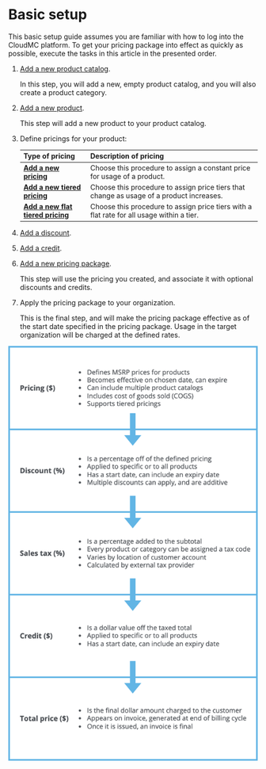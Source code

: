 # Basic setup

This basic setup guide assumes you are familiar with how to log into the CloudMC platform. To get your pricing package into effect as quickly as possible, execute the tasks in this article in the presented order.

1.  [Add a new product catalog](create_product_catalog.md#).

    In this step, you will add a new, empty product catalog, and you will also create a product category.

2.  [Add a new product](create_a_product.md#).

    This step will add a new product to your product catalog.

3.  Define pricings for your product:

    |Type of pricing|Description of pricing|
    |---------------|----------------------|
    |**[Add a new pricing](add_a_pricing.md#)**|Choose this procedure to assign a constant price for usage of a product.|
    |**[Add a new tiered pricing](add_a_new_tiered_pricing.md#)**|Choose this procedure to assign price tiers that change as usage of a product increases.|
    |**[Add a new flat tiered pricing](add_a_new_flat_tiered_pricing.md#)**|Choose this procedure to assign price tiers with a flat rate for all usage within a tier.|

4.  [Add a discount](offer_a_limited_time_discount.md).

5.  [Add a credit](add_a_credit.md).

6.  [Add a new pricing package](add_a_new_pricing_package.md).

    This step will use the pricing you created, and associate it with optional discounts and credits.

7.  Apply the pricing package to your organization.

    This is the final step, and will make the pricing package effective as of the start date specified in the pricing package. Usage in the target organization will be charged at the defined rates.


![](Pricing%20infographic.png)

